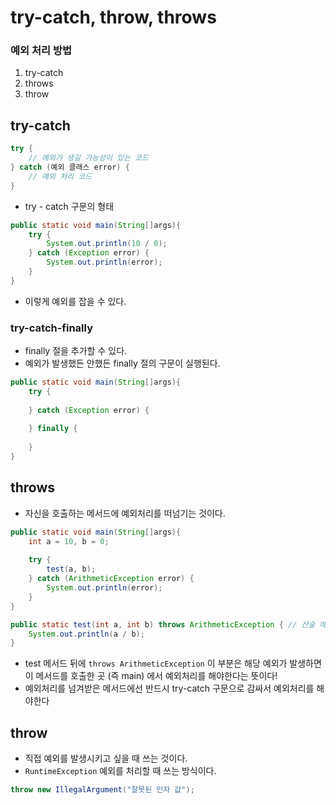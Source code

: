 # try-catch, throw, throws

### 예외 처리 방법
1. try-catch
2. throws
3. throw

## try-catch
```java
try {
    // 예외가 생길 가능성이 있는 코드
} catch (예외 클래스 error) {
    // 예외 처리 코드
}
```
- try - catch 구문의 형태

```java
public static void main(String[]args){
    try {
        System.out.println(10 / 0);
    } catch (Exception error) {
        System.out.println(error);
    }
}
```
- 이렇게 예외를 잡을 수 있다.

### try-catch-finally
- finally 절을 추가할 수 있다.
- 예외가 발생했든 안했든 finally 절의 구문이 실행된다.

```java
public static void main(String[]args){
    try {
        
    } catch (Exception error) {
        
    } finally {
        
    }
}
```


## throws
- 자신을 호출하는 메서드에 예외처리를 떠넘기는 것이다.

```java
public static void main(String[]args){
    int a = 10, b = 0;
    
    try {
        test(a, b);
    } catch (ArithmeticException error) {
        System.out.println(error);
    }
}

public static test(int a, int b) throws ArithmeticException { // 산술 에러
    System.out.println(a / b);
}
```
- test 메서드 뒤에 `throws ArithmeticException` 이 부분은 해당 예외가 발생하면 이 메서드를 호출한 곳 (즉 main) 에서 예외처리를 해야한다는 뜻이다!
- 예외처리를 넘겨받은 메서드에선 반드시 try-catch 구문으로 감싸서 예외처리를 해야한다

## throw
- 직접 예외를 발생시키고 싶을 때 쓰는 것이다.
- `RuntimeException` 예외를 처리할 때 쓰는 방식이다.

```java
throw new IllegalArgument("잘못된 인자 값");
```